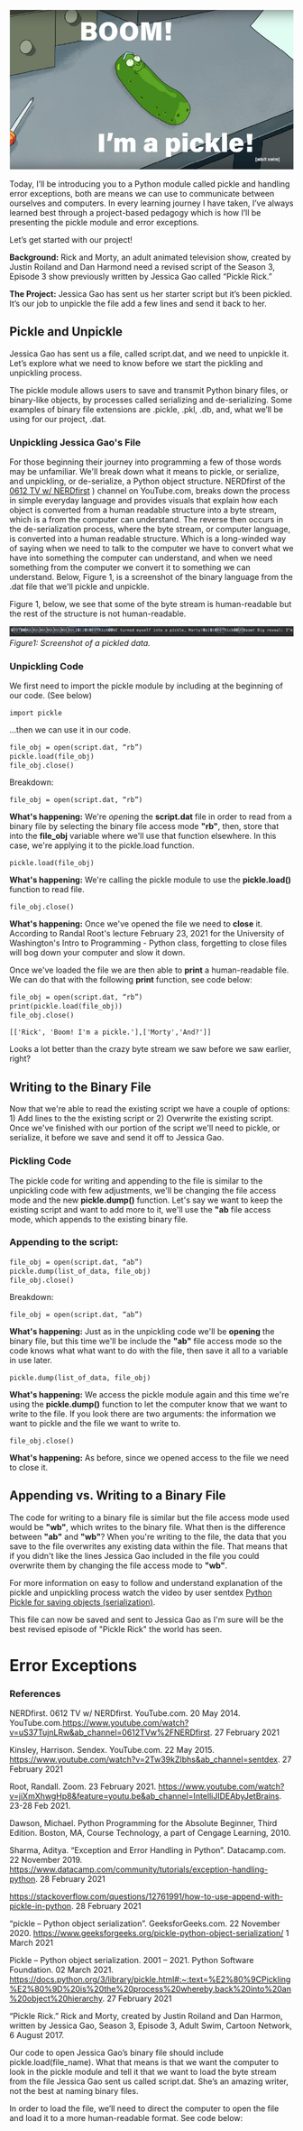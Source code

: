 ![Blog Header with Pickle Rick from the cartoon Rick and Morty.](https://github.com/darivanhatUW/IntroToProg-Python-Mod07/blob/main/docs/Im%20a%20pickle-80.jpg)

Today, I’ll be introducing you to a Python module called pickle and handling error exceptions, both are means we can use to communicate between ourselves and computers. In every learning journey I have taken, I’ve always learned best through a project-based pedagogy which is how I’ll be presenting the pickle module and error exceptions. 

Let’s get started with our project!

**Background:** Rick and Morty, an adult animated television show, created by Justin Roiland and Dan Harmond need a revised script of the Season 3, Episode 3 show previously written by Jessica Gao called “Pickle Rick.”

**The Project:** Jessica Gao has sent us her starter script but it’s been pickled. It’s our job to unpickle the file add a few lines and send it back to her. 


## Pickle and Unpickle
Jessica Gao has sent us a file, called script.dat, and we need to unpickle it. Let’s explore what we need to know before we start the pickling and unpickling process. 

The pickle module allows users to save and transmit Python binary files, or binary-like objects, by processes called serializing and de-serializing. Some examples of binary file extensions are .pickle, .pkl, .db, and, what we’ll be using for our project, .dat.

### Unpickling Jessica Gao's File
For those beginning their journey into programming a few of those words may be unfamiliar. We'll break down what it means to pickle, or serialize, and unpickling, or de-serialize, a Python object structure. NERDfirst of the [0612 TV w/ NERDfirst](https://www.youtube.com/watch?v=uS37TujnLRw&ab_channel=0612TVw%2FNERDfirst![image]:https://user-images.githubusercontent.com/78838344/109901569-2978ad80-7c4e-11eb-8473-c98838bc0f7a.png)
) channel on YouTube.com, breaks down the process in simple everyday language and provides visuals that explain how each object is converted from a human readable structure into a byte stream, which is a from the computer can understand. The reverse then occurs in the de-serialization process, where the byte stream, or computer language, is converted into a human readable structure. Which is a long-winded way of saying when we need to talk to the computer we have to convert what we have into something the computer can understand, and when we need something from the computer we convert it to something we can understand. Below, Figure 1, is a screenshot of the binary language from the .dat file that we'll pickle and unpickle. 

Figure 1, below, we see that some of the byte stream is human-readable but the rest of the structure is not human-readable.

![Screenshot of a pickled file](https://github.com/darivanhatUW/IntroToProg-Python-Mod07/blob/main/docs/Screen%20Shot%202021-03-03%20at%201.09.10%20AM.png)
_Figure1: Screenshot of a pickled data._

### Unpickling Code
We first need to import the pickle module by including at the beginning of our code. (See below)
```
import pickle
```
...then we can use it in our code.
```
file_obj = open(script.dat, “rb”)
pickle.load(file_obj)
file_obj.close()
```
Breakdown:
```
file_obj = open(script.dat, “rb”)
```
**What's happening:** We're *open*ing the **script.dat** file in order to read from a binary file by selecting the binary file access mode **"rb"**, then, store that into the **file_obj** variable where we'll use that function elsewhere. In this case, we're applying it to the pickle.load function.
```
pickle.load(file_obj)
```
**What's happening:** We're calling the pickle module to use the **pickle.load()** function to read file.
```
file_obj.close()
```
**What's happening:** Once we've opened the file we need to **close** it. According to Randal Root's lecture February 23, 2021 for the University of Washington's Intro to Programming - Python class, forgetting to close files will bog down your computer and slow it down.

Once we've loaded the file we are then able to **print** a human-readable file. We can do that with the following **print** function, see code below:
```
file_obj = open(script.dat, “rb”)
print(pickle.load(file_obj))
file_obj.close()
```
```
[['Rick', 'Boom! I'm a pickle.'],['Morty','And?']]
```
Looks a lot better than the crazy byte stream we saw before we saw earlier, right?

## Writing to the Binary File
Now that we're able to read the existing script we have a couple of options: 1) Add lines to the the existing script or 2) Overwrite the existing script. Once we've 
finished with our portion of the script we'll need to pickle, or serialize, it before we save and send it off to Jessica Gao.

### Pickling Code
The pickle code for writing and appending to the file is similar to the unpickling code with few adjustments, we'll be changing the file access mode and the new **pickle.dump()** function. Let's say we want to keep the existing script and want to add more to it, we'll use the **"ab** file access mode, which appends to the existing binary file.

### Appending to the script:
```
file_obj = open(script.dat, “ab”)
pickle.dump(list_of_data, file_obj)
file_obj.close()
```
Breakdown:
```
file_obj = open(script.dat, “ab”)
```
**What's happening:** Just as in the unpickling code we'll be **opening** the binary file, but this time we'll be include the **"ab"** file access mode so the code knows what what want to do with the file, then save it all to a variable in use later.
```
pickle.dump(list_of_data, file_obj)
```
**What's happening:** We access the pickle module again and this time we're using the **pickle.dump()** function to let the computer know that we want to write to the file. If you look there are two arguments: the information we want to pickle and the file we want to write to.
```
file_obj.close()
```
**What's happening:** As before, since we opened access to the file we need to close it.

## Appending vs. Writing to a Binary File
The code for writing to a binary file is similar but the file access mode used would be **"wb"**, which writes to the binary file. What then is the difference between **"ab"** and **"wb"**? When you're writing to the file, the data that you save to the file overwrites any existing data within the file. That means that if you didn't like the lines Jessica Gao included in the file you could overwrite them by changing the file access mode to **"wb"**.

For more information on easy to follow and understand explanation of the pickle and unpickling process watch the video by user sentdex [Python Pickle for saving objects (serialization)](https://www.youtube.com/watch?v=2Tw39kZIbhs&ab_channel=sentdex).

This file can now be saved and sent to Jessica Gao as I'm sure will be the best revised episode of "Pickle Rick" the world has seen.

# Error Exceptions


### References
NERDfirst. 0612 TV w/ NERDfirst. YouTube.com. 20 May 2014. YouTube.com.https://www.youtube.com/watch?v=uS37TujnLRw&ab_channel=0612TVw%2FNERDfirst. 27 February 2021

Kinsley, Harrison. Sendex. YouTube.com. 22 May 2015. https://www.youtube.com/watch?v=2Tw39kZIbhs&ab_channel=sentdex. 27 February 2021

Root, Randall. Zoom. 23 February 2021. https://www.youtube.com/watch?v=jiXmXhwgHp8&feature=youtu.be&ab_channel=IntelliJIDEAbyJetBrains. 23-28 Feb 2021.

Dawson, Michael. Python Programming for the Absolute Beginner, Third Edition. Boston, MA, Course Technology, a part of Cengage Learning, 2010.

Sharma, Aditya. “Exception and Error Handling in Python”. Datacamp.com. 22 November 2019. https://www.datacamp.com/community/tutorials/exception-handling-python. 28 February 2021

https://stackoverflow.com/questions/12761991/how-to-use-append-with-pickle-in-python. 28 February 2021

“pickle – Python object serialization”. GeeksforGeeks.com. 22 November 2020. https://www.geeksforgeeks.org/pickle-python-object-serialization/ 1 March 2021


Pickle – Python object serialization. 2001 – 2021. Python Software Foundation. 02 March 2021. https://docs.python.org/3/library/pickle.html#:~:text=%E2%80%9CPickling%E2%80%9D%20is%20the%20process%20whereby,back%20into%20an%20object%20hierarchy. 27 February 2021

“Pickle Rick.” Rick and Morty, created by Justin Roiland and Dan Harmon, written by Jessica Gao, Season 3, Episode 3, Adult Swim, Cartoon Network, 6 August 2017.


Our code to open Jessica Gao’s binary file should include pickle.load(file_name). What that means is that we want the computer to look in the pickle module and tell it that we want to load the byte stream from the file Jessica Gao sent us called script.dat. She’s an amazing writer, not the best at naming binary files.

In order to load the file, we’ll need to direct the computer to open the file and load it to a more human-readable format.  See code below:
